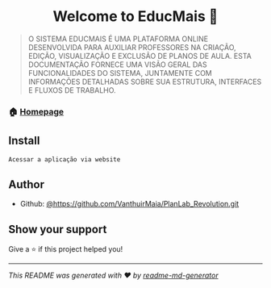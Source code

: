 <h1 align="center">Welcome to EducMais 👋</h1>
<p>
</p>

> O SISTEMA EDUCMAIS É UMA PLATAFORMA ONLINE DESENVOLVIDA PARA AUXILIAR PROFESSORES NA CRIAÇÃO, EDIÇÃO, VISUALIZAÇÃO E EXCLUSÃO DE PLANOS DE AULA. ESTA DOCUMENTAÇÃO FORNECE UMA VISÃO GERAL DAS FUNCIONALIDADES DO SISTEMA, JUNTAMENTE COM INFORMAÇÕES DETALHADAS SOBRE SUA ESTRUTURA, INTERFACES E FLUXOS DE TRABALHO.

### 🏠 [Homepage](www.educmais.com.br)

## Install

```sh
Acessar a aplicação via website
```

## Author

* Github: [@https:\/\/github.com\/VanthuirMaia\/PlanLab\_Revolution.git](https://github.com/https:\/\/github.com\/VanthuirMaia\/PlanLab\_Revolution.git)

## Show your support

Give a ⭐️ if this project helped you!

***
_This README was generated with ❤️ by [readme-md-generator](https://github.com/kefranabg/readme-md-generator)_